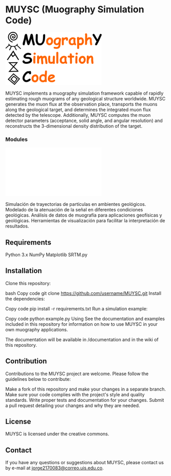 # MUYSC (Muography Simulation Code)

![texto_alternativo](MUYSC.png)


MUYSC implements a muography simulation framework capable of rapidly estimating rough muograms of any geological structure worldwide. MUYSC generates the muon flux at the observation place, transports the muons along the geological target, and determines the integrated muon flux detected by the telescope. Additionally, MUYSC computes the muon detector parameters (acceptance, solid angle, and angular resolution) and reconstructs the 3-dimensional density distribution of the target. 





### Modules

![texto_alternativo](Modulos.pdf)

Simulación de trayectorias de partículas en ambientes geológicos.
Modelado de la atenuación de la señal en diferentes condiciones geológicas.
Análisis de datos de muografía para aplicaciones geofísicas y geológicas.
Herramientas de visualización para facilitar la interpretación de resultados.


## Requirements
Python 3.x
NumPy
Matplotlib
SRTM.py


## Installation
Clone this repository:

bash
Copy code
git clone https://github.com/username/MUYSC.git
Install the dependencies:

Copy code
pip install -r requirements.txt
Run a simulation example:

Copy code
python example.py
Using
See the documentation and examples included in this repository for information on how to use MUYSC in your own muography applications.


The documentation will be available in /documentation and in the wiki of this repository.


## Contribution
Contributions to the MUYSC project are welcome. Please follow the guidelines below to contribute:

Make a fork of this repository and make your changes in a separate branch.
Make sure your code complies with the project's style and quality standards.
Write proper tests and documentation for your changes.
Submit a pull request detailing your changes and why they are needed.

## License
MUYSC is licensed under the creative commons.

## Contact
If you have any questions or suggestions about MUYSC, please contact us by e-mail at jorge2170083@correo.uis.edu.co.

